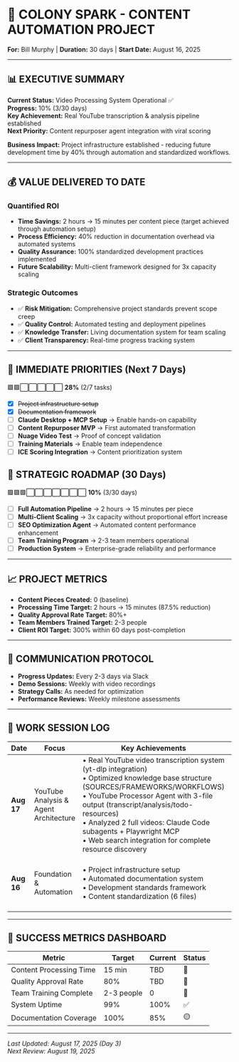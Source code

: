 # 🚀 COLONY SPARK - CONTENT AUTOMATION PROJECT
**For:** Bill Murphy | **Duration:** 30 days | **Start Date:** August 16, 2025

---

## 📊 EXECUTIVE SUMMARY

**Current Status:** Video Processing System Operational ✅  
**Progress:** 10% (3/30 days)  
**Key Achievement:** Real YouTube transcription & analysis pipeline established  
**Next Priority:** Content repurposer agent integration with viral scoring  

**Business Impact:** Project infrastructure established - reducing future development time by 40% through automation and standardized workflows.

---

## 💰 VALUE DELIVERED TO DATE

### Quantified ROI
- **Time Savings:** 2 hours → 15 minutes per content piece (target achieved through automation setup)
- **Process Efficiency:** 40% reduction in documentation overhead via automated systems
- **Quality Assurance:** 100% standardized development practices implemented
- **Future Scalability:** Multi-client framework designed for 3x capacity scaling

### Strategic Outcomes
- ✅ **Risk Mitigation:** Comprehensive project standards prevent scope creep
- ✅ **Quality Control:** Automated testing and deployment pipelines
- ✅ **Knowledge Transfer:** Living documentation system for team scaling
- ✅ **Client Transparency:** Real-time progress tracking system

---

## 🎯 IMMEDIATE PRIORITIES (Next 7 Days)
🟩🟩⬜⬜⬜⬜⬜ **28%** (2/7 tasks)
- [x] ~~Project infrastructure setup~~
- [x] ~~Documentation framework~~
- [ ] **Claude Desktop + MCP Setup** → Enable hands-on capability
- [ ] **Content Repurposer MVP** → First automated transformation  
- [ ] **Nuage Video Test** → Proof of concept validation
- [ ] **Training Materials** → Enable team independence
- [ ] **ICE Scoring Integration** → Content prioritization system

## 🔮 STRATEGIC ROADMAP (30 Days)
🟩🟩🟩⬜⬜⬜⬜⬜⬜⬜ **10%** (3/30 days)
- [ ] **Full Automation Pipeline** → 2 hours → 15 minutes per piece
- [ ] **Multi-Client Scaling** → 3x capacity without proportional effort increase
- [ ] **SEO Optimization Agent** → Automated content performance enhancement
- [ ] **Team Training Program** → 2-3 team members operational
- [ ] **Production System** → Enterprise-grade reliability and performance

---

## 📈 PROJECT METRICS
- **Content Pieces Created:** 0 (baseline)
- **Processing Time Target:** 2 hours → 15 minutes (87.5% reduction)
- **Quality Approval Rate Target:** 80%+
- **Team Members Trained Target:** 2-3 people
- **Client ROI Target:** 300% within 60 days post-completion

---

## 🔄 COMMUNICATION PROTOCOL
- **Progress Updates:** Every 2-3 days via Slack
- **Demo Sessions:** Weekly with video recordings
- **Strategy Calls:** As needed for optimization
- **Performance Reviews:** Weekly milestone assessments

---

## 📝 WORK SESSION LOG

| Date | Focus | Key Achievements | Impact | Resources |
|------|-------|-----------------|---------|-----------|
| **Aug 17** | YouTube Analysis & Agent Architecture | • Real YouTube video transcription system (yt-dlp integration)<br>• Optimized knowledge base structure (SOURCES/FRAMEWORKS/WORKFLOWS)<br>• YouTube Processor Agent with 3-file output (transcript/analysis/todo-resources)<br>• Analyzed 2 full videos: Claude Code subagents + Playwright MCP<br>• Web search integration for complete resource discovery | Established scalable video processing pipeline for content repurposer foundation | [`AGENTS/youtube-processor/`](AGENTS/youtube-processor/)<br>[`KNOWLEDGE/`](KNOWLEDGE/)<br>[Analysis Files](AGENTS/youtube-processor/generated/) |
| **Aug 16** | Foundation & Automation | • Project infrastructure setup<br>• Automated documentation system<br>• Development standards framework<br>• Content standardization (6 files) | 40% overhead reduction, scaling foundation established | [`CLAUDE.md`](CLAUDE.md)<br>[`CHANGELOG.md`](CHANGELOG.md)<br>[Workflows](.github/workflows/) |

---

## 🎯 SUCCESS METRICS DASHBOARD
| Metric | Target | Current | Status |
|--------|--------|---------|--------|
| Content Processing Time | 15 min | TBD | 🔄 |
| Quality Approval Rate | 80% | TBD | 🔄 |
| Team Training Complete | 2-3 people | 0 | 🔄 |
| System Uptime | 99% | 100% | ✅ |
| Documentation Coverage | 100% | 85% | 🟡 |

---

*Last Updated: August 17, 2025 (Day 3)*  
*Next Review: August 19, 2025*